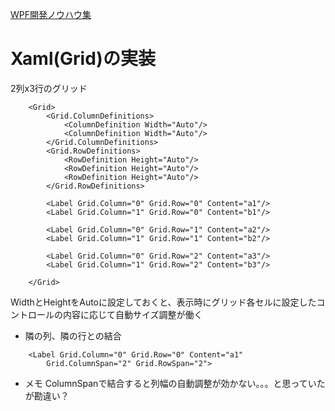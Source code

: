 [WPF開発ノウハウ集](../index.md)
# Xaml(Grid)の実装

2列x3行のグリッド
```
    <Grid>
        <Grid.ColumnDefinitions>
            <ColumnDefinition Width="Auto"/>
            <ColumnDefinition Width="Auto"/>
        </Grid.ColumnDefinitions>
        <Grid.RowDefinitions>
            <RowDefinition Height="Auto"/>
            <RowDefinition Height="Auto"/>
            <RowDefinition Height="Auto"/>
        </Grid.RowDefinitions>

        <Label Grid.Column="0" Grid.Row="0" Content="a1"/>
        <Label Grid.Column="1" Grid.Row="0" Content="b1"/>

        <Label Grid.Column="0" Grid.Row="1" Content="a2"/>
        <Label Grid.Column="1" Grid.Row="1" Content="b2"/>

        <Label Grid.Column="0" Grid.Row="2" Content="a3"/>
        <Label Grid.Column="1" Grid.Row="2" Content="b3"/>

    </Grid>
```
WidthとHeightをAutoに設定しておくと、表示時にグリッド各セルに設定したコントロールの内容に応じて自動サイズ調整が働く

- 隣の列、隣の行との結合
```
    <Label Grid.Column="0" Grid.Row="0" Content="a1"
        Grid.ColumnSpan="2" Grid.RowSpan="2">
```

- メモ
ColumnSpanで結合すると列幅の自動調整が効かない。。。と思っていたが勘違い？